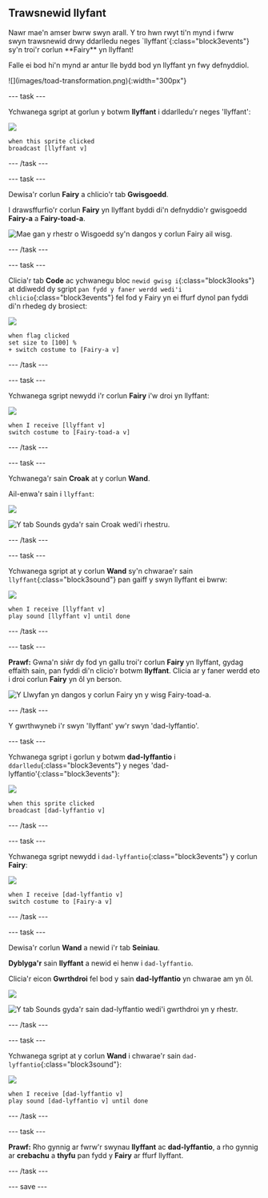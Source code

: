 ## Trawsnewid llyfant

<div style="display: flex; flex-wrap: wrap">
<div style="flex-basis: 200px; flex-grow: 1; margin-right: 15px;">
Nawr mae'n amser bwrw swyn arall. Y tro hwn rwyt ti'n mynd i fwrw swyn trawsnewid drwy ddarlledu neges `llyffant`{:class="block3events"} sy'n troi'r corlun **Fairy** yn llyffant! 

Falle ei bod hi'n mynd ar antur lle bydd bod yn llyffant yn fwy defnyddiol.
</div>
<div>
![](images/toad-transformation.png){:width="300px"}
</div>
</div>

--- task ---

Ychwanega sgript at gorlun y botwm **llyffant** i ddarlledu'r neges 'llyffant':

![](images/toad-icon.png)

```blocks3 
when this sprite clicked
broadcast [llyffant v]
```

--- /task ---

--- task ---

Dewisa'r corlun **Fairy** a chlicio'r tab **Gwisgoedd**.

I drawsffurfio'r corlun **Fairy** yn llyffant byddi di'n defnyddio'r gwisgoedd **Fairy-a** a **Fairy-toad-a**.

![Mae gan y rhestr o Wisgoedd sy'n dangos y corlun Fairy ail wisg.](images/toad-costume-added.png)

--- /task ---

--- task ---

Clicia'r tab **Code** ac ychwanegu bloc `newid gwisg i`{:class="block3looks"} at ddiwedd dy sgript `pan fydd y faner werdd wedi'i chlicio`{:class="block3events"} fel fod y Fairy yn ei ffurf dynol pan fyddi di'n rhedeg dy brosiect:

![](images/fairy-icon.png)

```blocks3
when flag clicked
set size to [100] %
+ switch costume to [Fairy-a v]
```

--- /task ---

--- task ---

Ychwanega sgript newydd i'r corlun **Fairy** i'w droi yn llyffant:

![](images/fairy-icon.png)

```blocks3  
when I receive [llyffant v]
switch costume to [Fairy-toad-a v]
```

--- /task ---

--- task ---

Ychwanega'r sain **Croak** at y corlun **Wand**.

Ail-enwa'r sain i `llyffant`:

![](images/wand-sprite-icon.png)

![Y tab Sounds gyda'r sain Croak wedi'i rhestru.](images/croak-sound-added.png)

--- /task ---

--- task ---

Ychwanega sgript at y corlun **Wand** sy'n chwarae'r sain `llyffant`{:class="block3sound"} pan gaiff y swyn llyffant ei bwrw:

![](images/wand-sprite-icon.png)

```blocks3  
when I receive [llyffant v]
play sound [llyffant v] until done
```

--- /task ---

--- task ---

**Prawf:** Gwna'n siŵr dy fod yn gallu troi'r corlun **Fairy** yn llyffant, gydag effaith sain, pan fyddi di'n clicio'r botwm **llyffant**. Clicia ar y faner werdd eto i droi corlun **Fairy** yn ôl yn berson.

![Y Llwyfan yn dangos y corlun Fairy yn y wisg Fairy-toad-a.](images/toad-transformation.png)

--- /task ---

Y gwrthwyneb i'r swyn 'llyffant' yw'r swyn 'dad-lyffantio'.

--- task ---

Ychwanega sgript i gorlun y botwm **dad-lyffantio** i `ddarlledu`{:class="block3events"} y neges 'dad-lyffantio'{:class="block3events"}:

![](images/untoad-icon.png)

```blocks3 
when this sprite clicked
broadcast [dad-lyffantio v]
```

--- /task ---

--- task ---

Ychwanega sgript newydd i `dad-lyffantio`{:class="block3events"} y corlun **Fairy**:

![](images/fairy-icon.png)

```blocks3  
when I receive [dad-lyffantio v]
switch costume to [Fairy-a v]
```

--- /task ---

--- task ---

Dewisa'r corlun **Wand** a newid i'r tab **Seiniau**.

**Dyblyga'r** sain **llyffant** a newid ei henw i `dad-lyffantio`.

Clicia'r eicon **Gwrthdroi** fel bod y sain **dad-lyffantio** yn chwarae am yn ôl.

![](images/wand-sprite-icon.png)

![Y tab Sounds gyda'r sain dad-lyffantio wedi'i gwrthdroi yn y rhestr.](images/untoad-sound.png)

--- /task ---

--- task ---

Ychwanega sgript at y corlun **Wand** i chwarae'r sain `dad-lyffantio`{:class="block3sound"}:

![](images/wand-sprite-icon.png)

```blocks3  
when I receive [dad-lyffantio v]
play sound [dad-lyffantio v] until done
```

--- /task ---

--- task ---

**Prawf:** Rho gynnig ar fwrw'r swynau **llyffant** ac **dad-lyffantio**, a rho gynnig ar **crebachu** a **thyfu** pan fydd y **Fairy** ar ffurf llyffant.

--- /task ---

--- save ---
